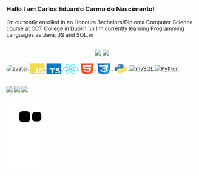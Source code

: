 ### Hello I am Carlos Eduardo Carmo do Nascimento!

I’m currently enrolled in an Honours Bachelors/Diploma Computer Science course at CCT College in Dublin. \n
I’m currently learning Programming Languages as Java, JS and SQL.\n
##
<div align="center">
  <a href="https://github.com/Eduardo2804">
  <img height="150em" src="https://github-readme-stats.vercel.app/api?username=priflores&show_icons=true&theme=dracula&include_all_commits=true&count_private=true"/>
  <img height="150em" src="https://github-readme-stats.vercel.app/api/top-langs/?username=priflores&layout=compact&langs_count=7&theme=dracula"/>
</div>
  <div style="display: inline_block"><br>
    <img align= "center" alt= "avatar" height="150" style="border-radius:50px;" src="https://github.com/PriFlores/PriFlores/blob/main/test.jpg"/> 
  <img align="center" alt="Rafa-Js" height="30" width="40" src="https://raw.githubusercontent.com/devicons/devicon/master/icons/javascript/javascript-plain.svg">
  <img align="center" alt="Rafa-Ts" height="30" width="40" src="https://raw.githubusercontent.com/devicons/devicon/master/icons/typescript/typescript-plain.svg">
  <img align="center" alt="React" height="30" width="40" src="https://raw.githubusercontent.com/devicons/devicon/master/icons/react/react-original.svg">
  <img align="center" alt="HTML" height="30" width="40" src="https://raw.githubusercontent.com/devicons/devicon/master/icons/html5/html5-original.svg">
  <img align="center" alt="CSS" height="30" width="40" src="https://raw.githubusercontent.com/devicons/devicon/master/icons/css3/css3-original.svg">
  <img align="center" alt="Python" height="30" width="40" src="https://raw.githubusercontent.com/devicons/devicon/master/icons/python/python-original.svg">
  <img align= "center"alt="mySQL" height= "30" width= "40" src="https://cdn.jsdelivr.net/gh/devicons/devicon/icons/mysql/mysql-original.svg" />
  <img align= "center" alt= "Python" height= "30" width= "40"src="https://cdn.jsdelivr.net/gh/devicons/devicon/icons/java/java-original.svg" />
  
</div>
<br>
 <div> 
  
  <a href="https://www.instagram.com/priyflores/" target="_blank"><img src="https://img.shields.io/badge/-Instagram-%23E4405F?style=for-the-badge&logo=instagram&logoColor=white" target="_blank"></a>
  <a href= "mailto:pri_256@hotmail.com"><img src="https://img.shields.io/badge/Microsoft_Outlook-0078D4?style=for-the-badge&logo=microsoft-outlook&logoColor=white" target= "_blank"></a>
  <a href="https://www.linkedin.com/in/priscila-flores-45682bb6/" target="_blank"><img src="https://img.shields.io/badge/-LinkedIn-%230077B5?style=for-the-badge&logo=linkedin&logoColor=white" target="_blank"></a> 
   
  ![Snake gif](https://github.com/Eduardo2804/Eduardo2804/blob/main/github-contribution-grid-snake.svg)
  </div>

